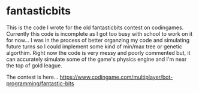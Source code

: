 # fantasticbits

This is the code I wrote for the old fantasticbits contest on codingames. Currently this code is incomplete as I got
too busy with school to work on it for now... I was in the process of better organzing my code and simulating future turns so I could 
implement some kind of min/max tree or genetic algorthim. Right now the code is very messy and poorly commented but, it can accurately
simulate some of the game's physics engine and I'm near the top of gold league.

The contest is here...
https://www.codingame.com/multiplayer/bot-programming/fantastic-bits



